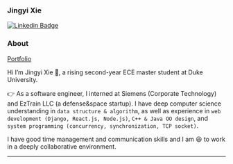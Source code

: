 ### Jingyi Xie 
[![Linkedin Badge](https://img.shields.io/badge/-Jingyi_Xie-blue?style=flat-square&logo=Linkedin&logoColor=white&link=https://www.linkedin.com/in/jingyi-xie-79141a185/)](https://www.linkedin.com/in/jingyi-xie-79141a185/)
### About
[Portfolio](https://jingyi-xie.github.io/)

Hi I’m Jingyi Xie :wave:, a rising second-year ECE master student at Duke University.

:point_right: As a software engineer, I interned at Siemens (Corporate Technology) and EzTrain LLC (a defense&space startup). I have deep computer science understanding in `data structure & algorithm`, as well as experience in `web development (Django, React.js, Node.js)`, `C++ & Java OO design`, and `system programming (concurrency, synchronization, TCP socket)`.

I have good time management and communication skills and I am :satisfied: to work in a deeply collaborative environment.

---------------------------------------------------------------------------------------------------------------------------------------------------------------------------------
